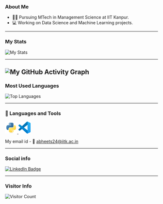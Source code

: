 ### About Me

- 👨‍💻 Pursuing MTech in Management Science at IIT Kanpur.
- 💻 Working on Data Science and Machine Learning projects.

---

### My Stats

![My Stats](https://github-readme-stats.vercel.app/api?username=Abheet-Sonker&show_icons=true&theme=dark)

---

![My GitHub Activity Graph](https://github-readme-activity-graph.vercel.app/graph?username=Abheet-Sonker)
---

### Most Used Languages

![Top Languages](https://github-readme-stats.vercel.app/api/top-langs/?username=Abheet-Sonker&layout=compact&theme=dark)

---

### 🔨 Languages and Tools

<p>
  <a href="https://www.python.org" target="_blank" rel="noreferrer">
    <img src="https://raw.githubusercontent.com/devicons/devicon/master/icons/python/python-original.svg" alt="python" width="40" height="40"/>
  </a>
  <a href="https://code.visualstudio.com/" target="_blank" rel="noreferrer">
    <img src="https://raw.githubusercontent.com/devicons/devicon/master/icons/vscode/vscode-original.svg" alt="vscode" width="40" height="40"/>
  </a>
</p>

<p>
  My email id - 📧 <a href="mailto:abheets24@iitk.ac.in">abheets24@iitk.ac.in</a>
</p>

---

### Social info

<a href="https://www.linkedin.com/in/abheet-sonker-0a433a18b/" target="_blank" rel="noreferrer">
  <img src="https://img.shields.io/badge/-LinkedIn-0077B5?style=for-the-badge&logo=linkedin&logoColor=white" alt="LinkedIn Badge"/>
</a>

---

### Visitor Info

![Visitor Count](https://visitor-badge.la/badge?page_id=Abheet-Sonker)
